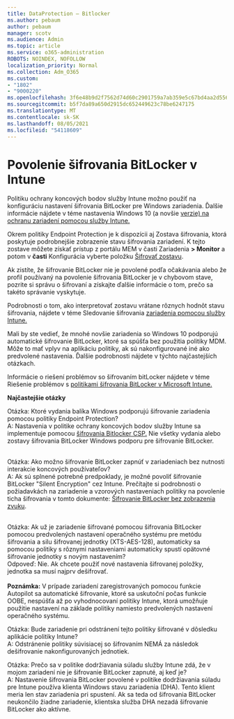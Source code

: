```yaml
---
title: DataProtection – Bitlocker
ms.author: pebaum
author: pebaum
manager: scotv
ms.audience: Admin
ms.topic: article
ms.service: o365-administration
ROBOTS: NOINDEX, NOFOLLOW
localization_priority: Normal
ms.collection: Adm_O365
ms.custom:
- "1802"
- "9000220"
ms.openlocfilehash: 3f6e48b9d2f7562d74d60c2901759a7ab359e5c67bd4aa2d556d941a41ab680c
ms.sourcegitcommit: b5f7da89a650d2915dc652449623c78be6247175
ms.translationtype: MT
ms.contentlocale: sk-SK
ms.lasthandoff: 08/05/2021
ms.locfileid: "54118609"
---
```

# <a name="enabling-bitlocker-encryption-with-intune"></a>Povolenie šifrovania BitLocker v Intune

Politiku ochrany koncových bodov služby Intune možno použiť na konfiguráciu nastavení šifrovania BitLocker pre Windows zariadenia. Ďalšie informácie nájdete v téme nastavenia Windows 10 (a novšie [verzie) na ochranu zariadení pomocou služby Intune.](https://docs.microsoft.com/intune/endpoint-protection-windows-10#windows-encryption)

Okrem politiky Endpoint Protection je k dispozícii aj Zostava šifrovania, ktorá poskytuje podrobnejšie zobrazenie stavu šifrovania zariadení. K tejto zostave môžete získať prístup z portálu MEM v časti Zariadenia **> Monitor** a potom v **časti** Konfigurácia vyberte položku [Šifrovať zostavu](https://endpoint.microsoft.com/#blade/Microsoft_Intune_DeviceSettings/DevicesMonitorMenu/encryptionReport).

Ak zistíte, že šifrovanie BitLocker nie je povolené podľa očakávania alebo že profil používaný na povolenie šifrovania BitLocker je v chybovom stave, pozrite si správu o šifrovaní a získajte ďalšie informácie o tom, prečo sa takéto správanie vyskytuje.

Podrobnosti o tom, ako interpretovať zostavu vrátane rôznych hodnôt stavu šifrovania, nájdete v téme Sledovanie šifrovania [zariadenia pomocou služby Intune.](https://docs.microsoft.com/mem/intune/protect/encryption-monitor)

Mali by ste vedieť, že mnohé novšie zariadenia so Windows 10 podporujú automatické šifrovanie BitLocker, ktoré sa spúšťa bez použitia politiky MDM. Môže to mať vplyv na aplikáciu politiky, ak sú nakonfigurované iné ako predvolené nastavenia. Ďalšie podrobnosti nájdete v týchto najčastejších otázkach.

Informácie o riešení problémov so šifrovaním bitLocker nájdete v téme Riešenie problémov s [politikami šifrovania BitLocker v Microsoft Intune.](https://docs.microsoft.com/intune/protect/troubleshoot-bitlocker-policies)
 
 
**Najčastejšie otázky**

Otázka: Ktoré vydania balíka Windows podporujú šifrovanie zariadenia pomocou politiky Endpoint Protection?<br>
A: Nastavenia v politike ochrany koncových bodov služby Intune sa implementuje pomocou [šifrovania Bitlocker CSP.](https://docs.microsoft.com/windows/client-management/mdm/bitlocker-csp) Nie všetky vydania alebo zostavy šifrovania BitLocker Windows podporu pre šifrovanie BitLocker. <br><br>

Otázka: Ako možno šifrovanie BitLocker zapnúť v zariadeniach bez nutnosti interakcie koncových používateľov?<br>
A: Ak sú splnené potrebné predpoklady, je možné povoliť šifrovanie BitLocker "Silent Encryption" cez Intune. Prečítajte si podrobnosti o požiadavkách na zariadenie a vzorových nastaveniach politiky na povolenie ticha šifrovania v tomto dokumente: [Šifrovanie BitLocker bez zobrazenia zvuku](https://docs.microsoft.com/mem/intune/protect/encrypt-devices#silently-enable-bitlocker-on-devices). <br><br>

Otázka: Ak už je zariadenie šifrované pomocou šifrovania BitLocker pomocou predvolených nastavení operačného systému pre metódu šifrovania a silu šifrovanej jednotky (XTS-AES-128), automaticky sa pomocou politiky s rôznymi nastaveniami automaticky spustí opätovné šifrovanie jednotky s novým nastavením?<br>
Odpoveď: Nie. Ak chcete použiť nové nastavenia šifrovanej položky, jednotka sa musí najprv dešifrovať.<br><br>
**Poznámka:** V prípade zariadení zaregistrovaných pomocou funkcie Autopilot sa automatické šifrovanie, ktoré sa uskutoční počas funkcie OOBE, nespúšťa až po vyhodnocovaní politiky Intune, ktorá umožňuje použitie nastavení na základe politiky namiesto predvolených nastavení operačného systému.
 
Otázka: Bude zariadenie pri odstránení tejto politiky šifrované v dôsledku aplikácie politiky Intune?<br>
A: Odstránenie politiky súvisiacej so šifrovaním NEMÁ za následok dešifrovanie nakonfigurovaných jednotiek.
 
Otázka: Prečo sa v politike dodržiavania súladu služby Intune zdá, že v mojom zariadení nie je šifrovanie BitLocker zapnuté, aj keď je?<br>
A: Nastavenie šifrovania BitLocker povolené v politike dodržiavania súladu pre Intune používa klienta Windows stavu zariadenia (DHA). Tento klient meria len stav zariadenia pri spustení. Ak sa teda od šifrovania BitLocker neukončilo žiadne zariadenie, klientska služba DHA nezadá šifrovanie BitLocker ako aktívne.
 
 